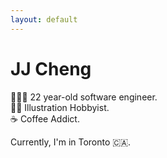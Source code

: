 ```yaml
---
layout: default
---
```


# JJ Cheng

🧑🏻‍💻 22 year-old software engineer.</br>
✍🏻 Illustration Hobbyist.</br>
☕ ️Coffee Addict.</br>

Currently, I'm in Toronto 🇨🇦.
